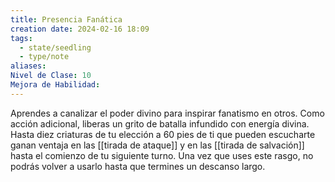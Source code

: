 ```yaml
---
title: Presencia Fanática
creation date: 2024-02-16 18:09
tags:
  - state/seedling
  - type/note
aliases: 
Nivel de Clase: 10
Mejora de Habilidad:
---
```

Aprendes a canalizar el poder divino para inspirar fanatismo en otros. Como acción adicional, liberas un grito de batalla infundido con energía divina. Hasta diez criaturas de tu elección a 60 pies de ti que pueden escucharte ganan ventaja en las [[tirada de ataque]] y en las [[tirada de salvación]] hasta el comienzo de tu siguiente turno. Una vez que uses este rasgo, no podrás volver a usarlo hasta que termines un descanso largo.

